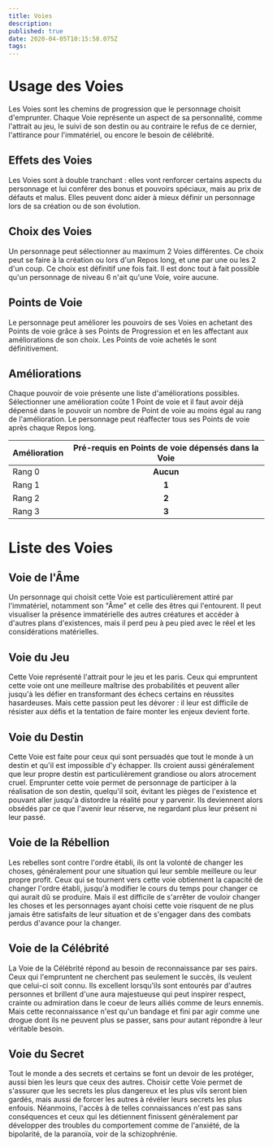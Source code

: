 ```yaml
---
title: Voies
description: 
published: true
date: 2020-04-05T10:15:58.075Z
tags: 
---
```


# Usage des Voies
Les Voies sont les chemins de progression que le personnage choisit d'emprunter. Chaque Voie représente un aspect de sa personnalité, comme l'attrait au jeu, le suivi de son destin ou au contraire le refus de ce dernier, l'attirance pour l'immatériel, ou encore le besoin de célébrité. 
## Effets des Voies
Les Voies sont à double tranchant : elles vont renforcer certains aspects du personnage et lui conférer des bonus et pouvoirs spéciaux, mais au prix de défauts et malus. Elles peuvent donc aider à mieux définir un personnage lors de sa création ou de son évolution.
## Choix des Voies
Un personnage peut sélectionner au maximum 2 Voies différentes. Ce choix peut se faire à la création ou lors d'un Repos long, et une par une ou les 2 d'un coup. Ce choix est définitif une fois fait. Il est donc tout à fait possible qu'un personnage de niveau 6 n'ait qu'une Voie, voire aucune.
## Points de Voie
Le personnage peut améliorer les pouvoirs de ses Voies en achetant des Points de voie grâce à ses Points de Progression et en les affectant aux améliorations de son choix. Les Points de voie achetés le sont définitivement.
## Améliorations
Chaque pouvoir de voie présente une liste d'améliorations possibles. Sélectionner une amélioration coûte 1 Point de voie et il faut avoir déjà dépensé dans le pouvoir un nombre de Point de voie au moins égal au rang de l'amélioration. Le personnage peut réaffecter tous ses Points de voie après chaque Repos long.

| Amélioration  | Pré-requis en Points de voie dépensés dans la Voie |
| ------------- |:-------------: |
| Rang 0        | **Aucun** |
| Rang 1        | **1**     |
| Rang 2        | **2**     |
| Rang 3        | **3**     |

# Liste des Voies
## Voie de l'Âme
Un personnage qui choisit cette Voie est particulièrement attiré par l'immatériel, notamment son "Âme" et celle des êtres qui l'entourent. Il peut visualiser la présence immatérielle des autres créatures et accéder à d'autres plans d'existences, mais il perd peu à peu pied avec le réel et les considérations matérielles.
## Voie du Jeu
Cette Voie représenté l'attrait pour le jeu et les paris. Ceux qui empruntent cette voie ont une meilleure maîtrise des probabilités et peuvent aller jusqu'à les défier en transformant des échecs certains en réussites hasardeuses. Mais cette passion peut les dévorer : il leur est difficile de résister aux défis et la tentation de faire monter les enjeux devient forte. 
## Voie du Destin
Cette Voie est faite pour ceux qui sont persuadés que tout le monde à un destin et qu'il est impossible d'y échapper. Ils croient aussi généralement que leur propre destin est particulièrement grandiose ou alors atrocement cruel. Emprunter cette voie permet de personnage de participer à la réalisation de son destin, quelqu'il soit, évitant les pièges de l'existence et pouvant aller jusqu'à distordre la réalité pour y parvenir. Ils deviennent alors obsédés par ce que l'avenir leur réserve, ne regardant plus leur présent ni leur passé.
## Voie de la Rébellion
Les rebelles sont contre l'ordre établi, ils ont la volonté de changer les choses, généralement pour une situation qui leur semble meilleure ou leur propre profit. Ceux qui se tournent vers cette voie obtiennent la capacité de changer l'ordre établi, jusqu'à modifier le cours du temps pour changer ce qui aurait dû se produire. Mais il est difficile de s'arrêter de vouloir changer les choses et les personnages ayant choisi cette voie risquent de ne plus jamais être satisfaits de leur situation et de s'engager dans des combats perdus d'avance pour la changer.
## Voie de la Célébrité
La Voie de la Célébrité répond au besoin de reconnaissance par ses pairs. Ceux qui l'empruntent ne cherchent pas seulement le succès, ils veulent que celui-ci soit connu. Ils excellent lorsqu'ils sont entourés par d'autres personnes et brillent d'une aura majestueuse qui peut inspirer respect, crainte ou admiration dans le coeur de leurs alliés comme de leurs ennemis. Mais cette reconnaissance n'est qu'un bandage et fini par agir comme une drogue dont ils ne peuvent plus se passer, sans pour autant répondre à leur véritable besoin.
## Voie du Secret
Tout le monde a des secrets et certains se font un devoir de les protéger, aussi bien les leurs que ceux des autres. Choisir cette Voie permet de s'assurer que les secrets les plus dangereux et les plus vils seront bien gardés, mais aussi de forcer les autres à révéler leurs secrets les plus enfouis. Néanmoins, l'accès à de telles connaissances n'est pas sans conséquences et ceux qui les détiennent finissent généralement par développer des troubles du comportement comme de l'anxiété, de la bipolarité, de la paranoïa, voir de la schizophrénie.




